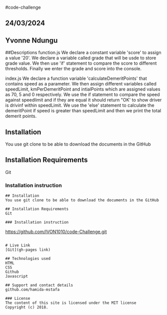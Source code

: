 #code-challenge
## 24/03/2024
## Yvonne Ndungu
##Descriptions
function.js
We declare a constant variable 'score' to assign a value '20'.
We declare a variable called grade that will be usde to store grade value.
We then use 'if' statement to compare the score to different thresholds.
Finally we enter the grade and score into the console.

index.js
We declare a function variable 'calculateDemeritPoints' that contains speed as a parameter.
We then assign different variables called speedLimit, kmPerDemeritPoint and intialPoints which are assigned values as 70, 5 and 0 respectively.
We use the if statement to compare the speed against speedlimit and if they are equal it should return "OK' to show driver is drivinf within speedLimit.
We use the 'else' statement to calculate the demeritPoint if speed is greater than speedLimit and then we print the total demerit points.

## Installation
You use git clone to be able to download the documents in the GitHub

## Installation Requirements
Git

### Installation instruction
```
## Installation
You use git clone to be able to download the documents in the GitHub

## Installation Requirements
Git

### Installation instruction
```
https://github.com/IVON1010/code-Challenge.git

```

# Live Link
[Git](gh-pages link)

## Technologies used
HTML
CSS
Github
Javascript

## Support and contact details
github.com/hamida-mstafa

### License
The content of this site is licensed under the MIT license
Copyright (c) 2018.



